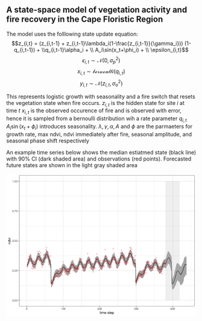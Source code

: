 ## A state-space model of vegetation activity and fire recovery in the Cape Floristic Region

The model uses the folllowing state update equation:
$$z_{i,t} = (z_{i,t-1} +  z_{i,t-1}\lambda_i(1-\frac{z_{i,t-1}}{\gamma_i})) (1-q_{i,t-1}) + \\q_{i,t-1}\alpha_i + \\
A_i\sin(x_t+\phi_i) + \\
\epsilon_{i,t}$$
$$\epsilon_{i,t} \sim \mathcal{N}(0,\sigma_p^{2})$$
$$x_{i,t} \sim \mathcal{bernoulli}(q_{i,t})$$
$$y_{i,t} \sim \mathcal{N}(z_{i,t},\sigma_o^{2})$$

This represents logistic growth with seasonality and a fire switch that resets the vegetation state when fire occurs.
$z_{i,t}$ is the hidden state for site $i$ at time $t$
 $x_{i,t}$ is the observed occurence of fire and is observed with error, hence it is sampled from a bernoulli distribution wih a rate parameter $q_{i,t}$
 $A_i\sin(x_t+\phi_i)$ introduces seasonality. 
 $\lambda, \gamma, \alpha, A$ and $\phi$ are the parmaeters for growth rate, max ndvi, ndvi immediately after fire, seasonal amplitude, and seasonal phase shift respectively

An example time series below shows the median estiatmed state (black line) with 90% CI (dark shaded area) and observations (red points). Forecasted future states are shown in the light gray shaded area

![example ts](test_ts.png)